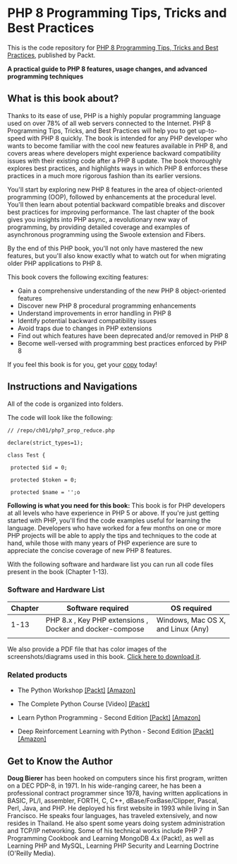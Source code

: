 # PHP 8 Programming Tips, Tricks and Best Practices

This is the code repository for [PHP 8 Programming Tips, Tricks and Best Practices](#), published by Packt.

**A practical guide to PHP 8 features, usage changes, and advanced programming techniques**


## What is this book about?

Thanks to its ease of use, PHP is a highly popular programming language used on over 78% of all web servers connected to the Internet. PHP 8 Programming Tips, Tricks, and Best Practices will help you to get up-to-speed with PHP 8 quickly. The book is intended for any PHP developer who wants to become familiar with the cool new features available in PHP 8, and covers areas where developers might experience backward compatibility issues with their existing code after a PHP 8 update. The book thoroughly explores best practices, and highlights ways in which PHP 8 enforces these practices in a much more rigorous fashion than its earlier versions.

You'll start by exploring new PHP 8 features in the area of object-oriented programming (OOP), followed by enhancements at the procedural level. You'll then learn about potential backward compatible breaks and discover best practices for improving performance. The last chapter of the book gives you insights into PHP async, a revolutionary new way of programming, by providing detailed coverage and examples of asynchronous programming using the Swoole extension and Fibers.

By the end of this PHP book, you'll not only have mastered the new features, but you'll also know exactly what to watch out for when migrating older PHP applications to PHP 8.

This book covers the following exciting features: 
* Gain a comprehensive understanding of the new PHP 8 object-oriented features
* Discover new PHP 8 procedural programming enhancements
* Understand improvements in error handling in PHP 8
* Identify potential backward compatibility issues
* Avoid traps due to changes in PHP extensions
* Find out which features have been deprecated and/or removed in PHP 8
* Become well-versed with programming best practices enforced by PHP 8

If you feel this book is for you, get your [copy](#) today!

## Instructions and Navigations
All of the code is organized into folders.

The code will look like the following:
```
// /repo/ch01/php7_prop_reduce.php 

declare(strict_types=1); 

class Test { 

 protected $id = 0; 

 protected $token = 0; 

 protected $name = '';o

```

**Following is what you need for this book:**
This book is for PHP developers at all levels who have experience in PHP 5 or above. If you're just getting started with PHP, you'll find the code examples useful for learning the language. Developers who have worked for a few months on one or more PHP projects will be able to apply the tips and techniques to the code at hand, while those with many years of PHP experience are sure to appreciate the concise coverage of new PHP 8 features.

With the following software and hardware list you can run all code files present in the book (Chapter 1-13).

### Software and Hardware List

| Chapter  | Software required                                                                    | OS required                        |
| -------- | -------------------------------------------------------------------------------------| -----------------------------------|
|  	1-13	   |   	PHP 8.x , Key PHP extensions , Docker and docker-compose 						                                            			  | Windows, Mac OS X, and Linux (Any) |
|          |   		

We also provide a PDF file that has color images of the screenshots/diagrams used in this book. [Click here to download it](https://1drv.ms/b/s!AiKPeSPqocF4gfRA-jCcRs8-X7F_gA?e=cTeRX2).

### Related products <Other books you may enjoy>
* The Python Workshop [[Packt]](https://www.packtpub.com/product/the-python-workshop/9781839218859) [[Amazon]](https://www.amazon.in/Python-Workshop-Interactive-Approach-Learning-ebook/dp/B0816C5R6Y/ref=sr_1_1?dchild=1&keywords=The+Python+Workshop&qid=1627652028&sr=8-1)

* The Complete Python Course [Video] [[Packt]](https://www.packtpub.com/product/the-complete-python-course-video/9781839217289)
 
* Learn Python Programming - Second Edition [[Packt]](https://www.packtpub.com/free-ebook/learn-python-programming-second-edition/9781788996662) [[Amazon]](https://www.amazon.in/Learn-Python-Programming-no-nonsense-programming/dp/1788996666/ref=sr_1_3?dchild=1&keywords=Learn+Python+Programming+-+Second+Edition&qid=1627652309&sr=8-3)
* Deep Reinforcement Learning with Python - Second Edition	 [[Packt]](https://www.packtpub.com/product/deep-reinforcement-learning-with-python-second-edition/9781839210686) [[Amazon]](https://www.amazon.in/Deep-Reinforcement-Learning-Python-distributional-ebook/dp/B08HSHV72N/ref=sr_1_1?dchild=1&keywords=Deep+Reinforcement+Learning+with+Python+-+Second+Edition&qid=1627652422&sr=8-1)
  
  
## Get to Know the Author
**Doug Bierer** has been hooked on computers since his first program, written on a DEC PDP-8, in 1971. In his wide-ranging career, he has been a professional contract programmer since 1978, having written applications in BASIC, PL/I, assembler, FORTH, C, C++, dBase/FoxBase/Clipper, Pascal, Perl, Java, and PHP. He deployed his first website in 1993 while living in San Francisco. He speaks four languages, has traveled extensively, and now resides in Thailand. He also spent some years doing system administration and TCP/IP networking. Some of his technical works include PHP 7 Programming Cookbook and Learning MongoDB 4.x (Packt), as well as Learning PHP and MySQL, Learning PHP Security and Learning Doctrine (O'Reilly Media).
